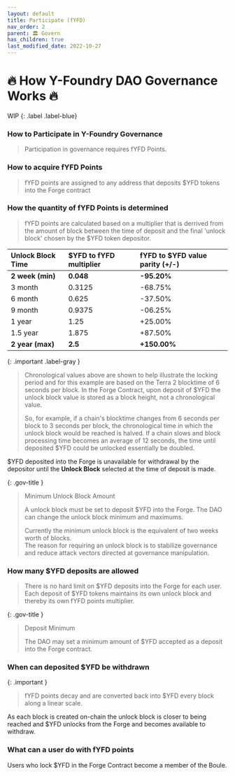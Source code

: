 ```yaml
---
layout: default
title: Participate (fYFD)
nav_order: 2
parent: 🏛️ Govern
has_children: true
last_modified_date: 2022-10-27
---
```


# 🔥 How Y-Foundry DAO Governance Works 🔥

WIP
{: .label .label-blue}

### How to Participate in Y-Foundry Governance  

> Participation in governance requires fYFD Points.  

### How to acquire fYFD Points

> fYFD points are assigned to any address that deposits $YFD tokens into the Forge contract

### How the quantity of fYFD Points is determined

> fYFD points are calculated based on a multiplier that is derrived from the amount of block between the time of deposit and the final 'unlock block' chosen by the $YFD token depositor.

| Unlock Block Time        | $YFD to fYFD multiplier          | fYFD to $YFD value parity (+/-) |
|:-------------|:------------------|:------|
| **2 week (min)**  | **0.048**  | **-95.20%**  |
| 3 month       | 0.3125 | -68.75%  |
| 6 month       | 0.625  | -37.50%  |
| 9 month       | 0.9375 | -06.25%  |
| 1 year        | 1.25   | +25.00%  |
| 1.5 year      | 1.875  | +87.50%  |
| **2 year (max)**| **2.5**    | **+150.00%** |

{: .important .label-gray }
> Chronological values above are shown to help illustrate the locking period and for this example are based on the Terra 2 blocktime of 6 seconds per block.  In the Forge Contract, upon deposit of $YFD the unlock block value is stored as a block height, not a chronological value.
> 
> So, for example, if a chain's blocktime changes from 6 seconds per block to 3 seconds per block, the chronological time in which the unlock block would be reached is halved.  If a chain slows and block processing time becomes an average of 12 seconds, the time until deposited $YFD could be unlocked essentially be doubled.

$YFD deposited into the Forge is unavailable for withdrawal by the depositor until the **Unlock Block** selected at the time of deposit is made.

{: .gov-title }
> Minimum Unlock Block Amount
>
> A unlock block must be set to deposit $YFD into the Forge. The DAO can change the unlock block minimum and maximums.  
>
> Currently the minimum unlock block is the equivalent of two weeks worth of blocks.  
> The reason for requiring an unlock block is to stabilize governance and reduce attack vectors directed at governance manipulation.

### How many $YFD deposits are allowed

> There is no hard limit on $YFD deposits into the Forge for each user.  Each deposit of $YFD tokens maintains its own unlock block and thereby its own fYFD points multiplier.

{: .gov-title }
> Deposit Minimum
>
> The DAO may set a minimum amount of $YFD accepted as a deposit into the Forge contract.


### When can deposited $YFD be withdrawn

{: .important }
> fYFD points decay and are converted back into $YFD every block along a linear scale.

As each block is created on-chain the unlock block is closer to being reached and $YFD unlocks from the Forge and becomes available 
to withdraw.

### What can a user do with fYFD points
Users who lock $YFD in the Forge Contract become a member of the Boule.
